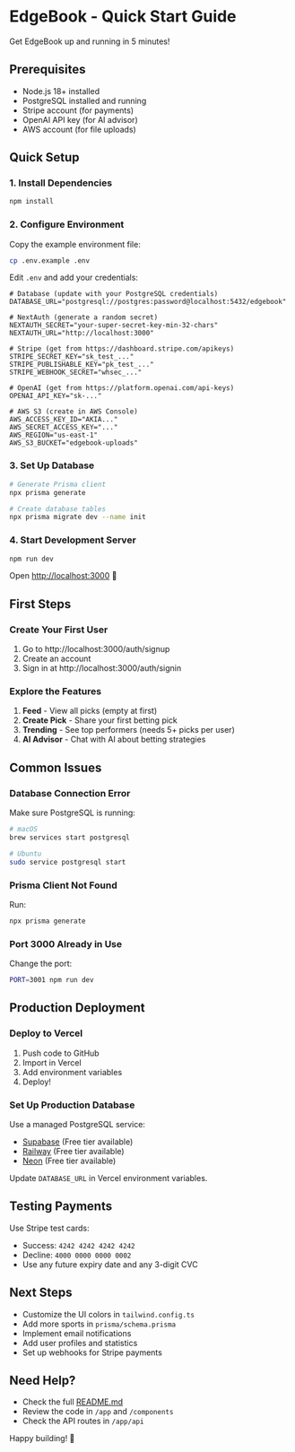 # EdgeBook - Quick Start Guide

Get EdgeBook up and running in 5 minutes!

## Prerequisites

- Node.js 18+ installed
- PostgreSQL installed and running
- Stripe account (for payments)
- OpenAI API key (for AI advisor)
- AWS account (for file uploads)

## Quick Setup

### 1. Install Dependencies

```bash
npm install
```

### 2. Configure Environment

Copy the example environment file:

```bash
cp .env.example .env
```

Edit `.env` and add your credentials:

```env
# Database (update with your PostgreSQL credentials)
DATABASE_URL="postgresql://postgres:password@localhost:5432/edgebook"

# NextAuth (generate a random secret)
NEXTAUTH_SECRET="your-super-secret-key-min-32-chars"
NEXTAUTH_URL="http://localhost:3000"

# Stripe (get from https://dashboard.stripe.com/apikeys)
STRIPE_SECRET_KEY="sk_test_..."
STRIPE_PUBLISHABLE_KEY="pk_test_..."
STRIPE_WEBHOOK_SECRET="whsec_..."

# OpenAI (get from https://platform.openai.com/api-keys)
OPENAI_API_KEY="sk-..."

# AWS S3 (create in AWS Console)
AWS_ACCESS_KEY_ID="AKIA..."
AWS_SECRET_ACCESS_KEY="..."
AWS_REGION="us-east-1"
AWS_S3_BUCKET="edgebook-uploads"
```

### 3. Set Up Database

```bash
# Generate Prisma client
npx prisma generate

# Create database tables
npx prisma migrate dev --name init
```

### 4. Start Development Server

```bash
npm run dev
```

Open [http://localhost:3000](http://localhost:3000) 🎉

## First Steps

### Create Your First User

1. Go to http://localhost:3000/auth/signup
2. Create an account
3. Sign in at http://localhost:3000/auth/signin

### Explore the Features

1. **Feed** - View all picks (empty at first)
2. **Create Pick** - Share your first betting pick
3. **Trending** - See top performers (needs 5+ picks per user)
4. **AI Advisor** - Chat with AI about betting strategies

## Common Issues

### Database Connection Error

Make sure PostgreSQL is running:

```bash
# macOS
brew services start postgresql

# Ubuntu
sudo service postgresql start
```

### Prisma Client Not Found

Run:

```bash
npx prisma generate
```

### Port 3000 Already in Use

Change the port:

```bash
PORT=3001 npm run dev
```

## Production Deployment

### Deploy to Vercel

1. Push code to GitHub
2. Import in Vercel
3. Add environment variables
4. Deploy!

### Set Up Production Database

Use a managed PostgreSQL service:
- [Supabase](https://supabase.com) (Free tier available)
- [Railway](https://railway.app) (Free tier available)
- [Neon](https://neon.tech) (Free tier available)

Update `DATABASE_URL` in Vercel environment variables.

## Testing Payments

Use Stripe test cards:
- Success: `4242 4242 4242 4242`
- Decline: `4000 0000 0000 0002`
- Use any future expiry date and any 3-digit CVC

## Next Steps

- Customize the UI colors in `tailwind.config.ts`
- Add more sports in `prisma/schema.prisma`
- Implement email notifications
- Add user profiles and statistics
- Set up webhooks for Stripe payments

## Need Help?

- Check the full [README.md](README.md)
- Review the code in `/app` and `/components`
- Check the API routes in `/app/api`

Happy building! 🚀
